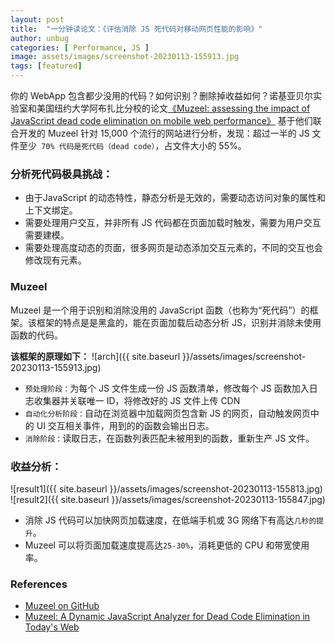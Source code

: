 ```yaml
---
layout: post
title:  "一分钟读论文：《评估消除 JS 死代码对移动网页性能的影响》"
author: unbug
categories: [ Performance, JS ]
image: assets/images/screenshot-20230113-155913.jpg
tags: [featured]
---
```

你的 WebApp 包含都少没用的代码？如何识别？删除掉收益如何？诺基亚贝尔实验室和美国纽约大学阿布扎比分校的论文[《Muzeel: assessing the impact of JavaScript dead code elimination on mobile web performance》][paper1-url] 基于他们联合开发的 Muzeel 针对 15,000 个流行的网站进行分析，发现：超过一半的 JS 文件至少` 70% 代码是死代码（dead code）`，占文件大小的 55%。

### 分析死代码极具挑战：
- 由于JavaScript 的动态特性，静态分析是无效的，需要动态访问对象的属性和上下文绑定。
- 需要处理用户交互，并非所有 JS 代码都在页面加载时触发，需要为用户交互需要建模。
- 需要处理高度动态的页面，很多网页是动态添加交互元素的，不同的交互也会修改现有元素。

### Muzeel
Muzeel 是一个用于识别和消除没用的 JavaScript 函数（也称为“死代码”）的框架。该框架的特点是是黑盒的，能在页面加载后动态分析 JS，识别并消除未使用函数的代码。

**该框架的原理如下：**
![arch]({{ site.baseurl }}/assets/images/screenshot-20230113-155913.jpg)

- `预处理阶段：`为每个 JS 文件生成一份 JS 函数清单，修改每个 JS 函数加入日志收集器并关联唯一 ID，将修改好的 JS 文件上传 CDN
- `自动化分析阶段：`自动在浏览器中加载网页包含新 JS 的网页，自动触发网页中的 UI 交互相关事件，用到的的函数会输出日志。
- `消除阶段：`读取日志，在函数列表匹配未被用到的函数，重新生产 JS 文件。

### 收益分析：
![result1]({{ site.baseurl }}/assets/images/screenshot-20230113-155813.jpg)
![result2]({{ site.baseurl }}/assets/images/screenshot-20230113-155847.jpg)

- 消除 JS 代码可以加快网页加载速度，在低端手机或 3G 网络下有高达`几秒的提升`。
- Muzeel 可以将页面加载速度提高达`25-30%`，消耗更低的 CPU 和带宽使用率。


### References
- [Muzeel on GitHub][links-1]
- [Muzeel: A Dynamic JavaScript Analyzer for Dead Code Elimination in Today's Web][links-2]

[paper1-url]: https://dl.acm.org/doi/10.1145/3517745.3561427
[links-1]: https://github.com/comnetsAD/Muzeel
[Links-2]: https://arxiv.org/pdf/2106.08948.pdf